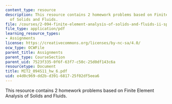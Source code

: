 ```yaml
---
content_type: resource
description: This resource contains 2 homework problems based on Finite Element Analysis
  of Solids and Fluids.
file: /courses/2-094-finite-element-analysis-of-solids-and-fluids-ii-spring-2011/e4d0c969dd2bd391681725f02df5eea6_MIT2_094S11_hw_6.pdf
file_type: application/pdf
learning_resource_types:
- Assignments
license: https://creativecommons.org/licenses/by-nc-sa/4.0/
ocw_type: OCWFile
parent_title: Assignments
parent_type: CourseSection
parent_uid: 7523f335-0f6f-63f7-c50c-25d0df143c6a
resourcetype: Document
title: MIT2_094S11_hw_6.pdf
uid: e4d0c969-dd2b-d391-6817-25f02df5eea6
---
```

This resource contains 2 homework problems based on Finite Element Analysis of Solids and Fluids.